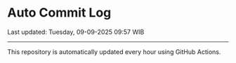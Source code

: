 # Auto Commit Log

Last updated: Tuesday, 09-09-2025 09:57 WIB

---

This repository is automatically updated every hour using GitHub Actions.
